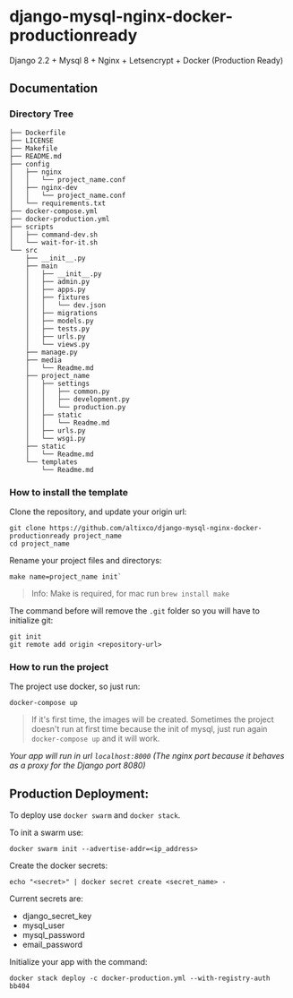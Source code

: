 # django-mysql-nginx-docker-productionready
Django 2.2 + Mysql 8 + Nginx + Letsencrypt + Docker (Production Ready)

## Documentation ##

### Directory Tree ###
```
├── Dockerfile
├── LICENSE
├── Makefile
├── README.md
├── config
│   ├── nginx
│   │   └── project_name.conf
│   ├── nginx-dev
│   │   └── project_name.conf
│   └── requirements.txt
├── docker-compose.yml
├── docker-production.yml
├── scripts
│   ├── command-dev.sh
│   └── wait-for-it.sh
└── src
    ├── __init__.py
    ├── main
    │   ├── __init__.py
    │   ├── admin.py
    │   ├── apps.py
    │   ├── fixtures
    │   │   └── dev.json
    │   ├── migrations
    │   ├── models.py
    │   ├── tests.py
    │   ├── urls.py
    │   └── views.py
    ├── manage.py
    ├── media
    │   └── Readme.md
    ├── project_name
    │   ├── settings
    │   │   ├── common.py
    │   │   ├── development.py
    │   │   └── production.py
    │   ├── static
    │   │   └── Readme.md
    │   ├── urls.py
    │   └── wsgi.py
    ├── static
    │   └── Readme.md
    └── templates
        └── Readme.md
```

### How to install the template ###

Clone the repository, and update your origin url: 
```
git clone https://github.com/altixco/django-mysql-nginx-docker-productionready project_name
cd project_name
```

Rename your project files and directorys:
```
make name=project_name init`
```
> Info: Make is required, for mac run `brew install make`

The command before will remove the `.git` folder so you will have to initialize git:
```
git init
git remote add origin <repository-url>
```

### How to run the project ###

The project use docker, so just run:

`docker-compose up`

> If it's first time, the images will be created. Sometimes the project doesn't run at first time because the init of mysql, just run again `docker-compose up` and it will work.

*Your app will run in url `localhost:8000` (The nginx port because it behaves as a proxy for the Django port 8080)*

## Production Deployment: ##

To deploy use `docker swarm` and `docker stack`.

To init a swarm use:
```
docker swarm init --advertise-addr=<ip_address>
```

Create the docker secrets:
```
echo "<secret>" | docker secret create <secret_name> -
```

Current secrets are:

* django_secret_key
* mysql_user
* mysql_password
* email_password

Initialize your app with the command:
```
docker stack deploy -c docker-production.yml --with-registry-auth bb404
```
